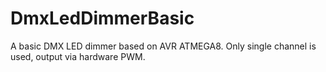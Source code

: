 DmxLedDimmerBasic
=================

A basic DMX LED dimmer based on AVR ATMEGA8. Only single channel is used, output via hardware PWM.